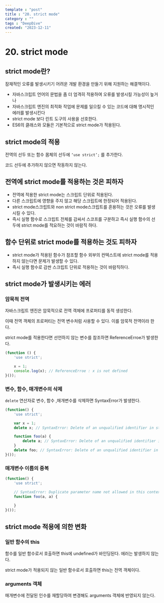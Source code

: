 ```yaml
---
template : "post"
title : "20. strict mode"
category : ""
tags : "DeepDive"
created: "2023-12-11"
---
```


# 20. strict mode


## strict mode란?


잠재적인 오류를 발생시키기 어려운 개발 환경을 만들기 위해 지원하는 해결책이다.

- 자바스크립트 언어의 문법을 좀 더 엄격히 적용하여 오류를 발생시킬 가능성이 높거나
- 자바스크립트 엔진의 최적화 작업에 문제를 일으킬 수 있는 코드에 대해 명시적인 에러를 발생시킨다
- strict mode 보다 린트 도구의 사용을 선호한다.
- ES6의 클래스와 모듈은 기본적으로 strict mode가 적용된다.

## strict mode의 적용


전역의 선두 또는 함수 몸체의 선두에 `‘use strict’;` 를 추가한다.


코드 선두에 추가하지 않으면 작동하지 않는다.


## 전역에 strict mode를 적용하는 것은 피하자

- 전역에 적용한 strict mode는 스크립트 단위로 적용된다.
- 다른 스크립트에 영향을 주지 않고 해당 스크립트에 한정되어 적용된다.
- strict mode스크립트와 non strict mode스크립트를 혼용하는 것은 오류를 발생시킬 수 있다.
- 즉시 실행 함수로 스크립트 전체를 감싸서 스코프를 구분하고 즉시 실행 함수의 선두에 strict mode를 적요하는 것이 바람직 하다.

## 함수 단위로 strict mode를 적용하는 것도 피하자

- strict mode가 적용된 함수가 참조할 함수 외부의 컨텍스트에 strict mode를 적용하지 않는다면 문제가 발생할 수 있다.
- 즉시 실행 함수로 감싼 스크립트 단위로 적용하는 것이 바람직하다.

## strict mode가 발생시키는 에러


### 암묵적 전역


자바스크립트 엔진은 암묵적으로 전역 객체에 프로퍼티를 동적 생성한다.


이때 전역 객체의 프로퍼티는 전역 변수처럼 사용할 수 있다. 이를 암묵적 전역이라 한다.


strict mode를 적용한다면 선언하지 않는 변수를 참조하면 ReferenceErroe가 발생한다.


```javascript
(function () {
	'use strict';

	x = 1;
	console.log(x); // ReferenceErroe : x is not defined
}());
```


### 변수, 함수, 매개변수의 삭제


`delete` 연산자로 변수, 함수 ,매개변수를 삭제하면 SyntaxError가 발생한다.


```javascript
(function() {
	'use strict';

	var x = 1;
	delete x; // SyntaxError: Delete of an unqualified identifier in strict mode.

	function foo(a) {
		delete a; // SyntaxError: Delete of an unqualified identifier in strict mode.	
	}
	delete foo; // SyntaxError: Delete of an unqualified identifier in strict mode.
}());
```


### 매개변수 이름의 중복


```javascript
(function() {
	'use strict';

	// SyntaxError: Duplicate parameter name not allowed in this context
	function foo(a, a) {
		
	}
}());
```


## strict mode 적용에 의한 변화


### 일반 함수의 this


함수를 일반 함수로서 호출하면 this에 undefined가 바인딩된다. 에러는 발생하지 않는다.


strict mode가 적용되지 않는 일반 함수로서 호출하면 this는 전역 객체이다.


### arguments 객체


매개변수에 전달된 인수를 재할당하여 변경해도 arguments 객체에 반영되지 않는다.

